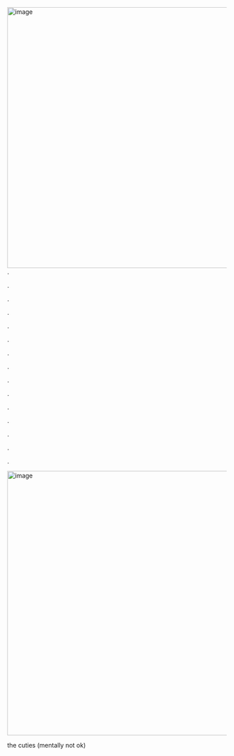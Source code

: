 <img width="1200" height="598" alt="image" src="https://github.com/user-attachments/assets/3f950731-a6c6-4483-a72b-94b0646eccd2" />
.


.


.



.




.




.




.





.


.


.



.





.





.






.






.





<img width="735" height="606" alt="image" src="https://github.com/user-attachments/assets/924924ad-7045-4b95-a697-7a0553d17813" />

the cuties (mentally not ok)


